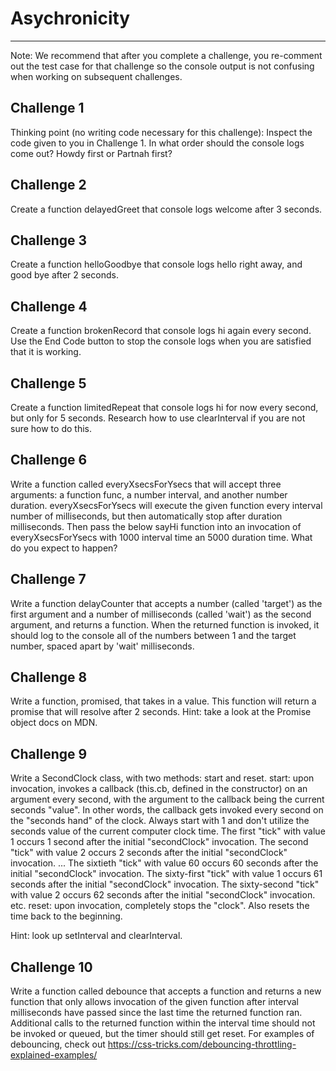 # Asychronicity
---

Note: We recommend that after you complete a challenge, you re-comment out the test case for that challenge so the console output is not confusing when working on subsequent challenges.

## Challenge 1
Thinking point (no writing code necessary for this challenge): Inspect the code given to you in Challenge 1. In what order should the console logs come out? Howdy first or Partnah first?

## Challenge 2
Create a function delayedGreet that console logs welcome after 3 seconds.

## Challenge 3
Create a function helloGoodbye that console logs hello right away, and good bye after 2 seconds.

## Challenge 4
Create a function brokenRecord that console logs hi again every second. Use the End Code button to stop the console logs when you are satisfied that it is working.

## Challenge 5
Create a function limitedRepeat that console logs hi for now every second, but only for 5 seconds. Research how to use clearInterval if you are not sure how to do this.

## Challenge 6
Write a function called everyXsecsForYsecs that will accept three arguments: a function func, a number interval, and another number duration.
everyXsecsForYsecs will execute the given function every interval number of milliseconds, but then automatically stop after duration milliseconds.
Then pass the below sayHi function into an invocation of everyXsecsForYsecs with 1000 interval time an 5000 duration time.
What do you expect to happen?

## Challenge 7
Write a function delayCounter that accepts a number (called 'target') as the first argument and a number of milliseconds (called 'wait') as the second argument, and returns a function.
When the returned function is invoked, it should log to the console all of the numbers between 1 and the target number, spaced apart by 'wait' milliseconds.

## Challenge 8
Write a function, promised, that takes in a value. This function will return a promise that will resolve after 2 seconds.
Hint: take a look at the Promise object docs on MDN.

## Challenge 9
Write a SecondClock class, with two methods: start and reset.​
start: upon invocation, invokes a callback (this.cb, defined in the constructor) on an argument every second, with the argument to the callback being the current seconds "value".
In other words, the callback gets invoked every second on the "seconds hand" of the clock. Always start with 1 and don't utilize the seconds value of the current computer clock time.
The first "tick" with value 1 occurs 1 second after the initial "secondClock" invocation.
The second "tick" with value 2 occurs 2 seconds after the initial "secondClock" invocation.
...
The sixtieth "tick" with value 60 occurs 60 seconds after the initial "secondClock" invocation.
The sixty-first "tick" with value 1 occurs 61 seconds after the initial "secondClock" invocation.
The sixty-second "tick" with value 2 occurs 62 seconds after the initial "secondClock" invocation.
etc.
reset: upon invocation, completely stops the "clock".
Also resets the time back to the beginning.

Hint: look up setInterval and clearInterval.

## Challenge 10
Write a function called debounce that accepts a function and returns a new function that only allows invocation of the given function after interval milliseconds have passed since the last time the returned function ran.
Additional calls to the returned function within the interval time should not be invoked or queued, but the timer should still get reset.
For examples of debouncing, check out https://css-tricks.com/debouncing-throttling-explained-examples/
